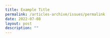 ```yaml
---
title: Example Title
permalink: /articles-archive/issues/permalink
date: 2022-07-08
layout: post
description: ""
---
```

